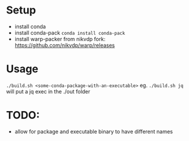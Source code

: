 # Setup
- install conda
- install conda-pack `conda install conda-pack`
- install warp-packer from nikvdp fork: https://github.com/nikvdp/warp/releases


# Usage
`./build.sh <some-conda-package-with-an-executable>`
 eg. `./build.sh jq`
will put a jq exec in the ./out folder

# TODO:
- allow for package and executable binary to have different names
